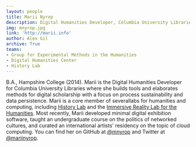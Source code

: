 ```yaml
---
layout: people
title: Marii Nyrop
description: Digital Humanities Developer, Columbia University Libraries
img: mnyrop.jpg
link: 'http://marii.info'
author: Alex Gil
archive: True
teams:
- Group for Experimental Methods in the Humanities
- Digital Humanities Center
- History Lab
---
```


B.A., Hampshire College (2014). Marii is the Digital Humanities Developer for Columbia University Libraries where she builds tools and elaborates methods for digital scholarship with a focus on process sustainability and data persistence. Marii is a core member of several​ labs for humanities​ and computing, including [History Lab](http://history-lab.org) and the [Immersive Reality Lab for the Humanities](http://irlhumanities.org). Most recently, Marii developed minimal digital exhibition​ software​, ​taught an undergraduate course on the politics of networked cultures, and curated an international artists' residency on the topic of cloud computing. You can find her on GitHub at [@mnyrop](https://github.com/mnyrop) and Twitter at [@mariinyrop](https://twitter.com/mariinyrop).

